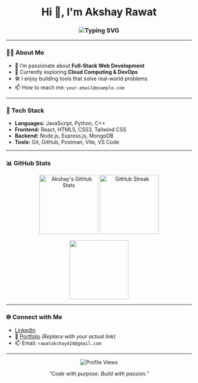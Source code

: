 <h1 align="center">Hi 👋, I'm Akshay Rawat</h1>
<h3 align="center">
  <img src="https://readme-typing-svg.herokuapp.com?font=Fira+Code&size=22&pause=1000&center=true&vCenter=true&width=435&lines=Web+Developer+%7C+Problem+Solver;Passionate+about+building+cool+projects!" alt="Typing SVG" />
</h3>

---

### 🧑‍💻 About Me
- 🚀 I’m passionate about **Full-Stack Web Development**
- 🌱 Currently exploring **Cloud Computing & DevOps**
- 🛠️ I enjoy building tools that solve real-world problems
- 📫 How to reach me: `your.email@example.com`

---

### 🔧 Tech Stack

- **Languages:** JavaScript, Python, C++
- **Frontend:** React, HTML5, CSS3, Tailwind CSS
- **Backend:** Node.js, Express.js, MongoDB
- **Tools:** Git, GitHub, Postman, Vite, VS Code

---

### 📊 GitHub Stats

<p align="center">
  <img src="https://github-readme-stats.vercel.app/api?username=Akshay-Rawat&show_icons=true&theme=tokyonight" alt="Akshay's GitHub Stats" height="160"/>
  <img src="https://github-readme-streak-stats.herokuapp.com?user=Akshay-Rawat&theme=tokyonight" alt="GitHub Streak" height="160"/>
</p>

<p align="center">
  <img src="https://github-readme-stats.vercel.app/api/top-langs/?username=Akshay-Rawat&layout=compact&theme=tokyonight" height="160"/>
</p>

---

### 🌐 Connect with Me
- [LinkedIn](https://www.linkedin.com/in/akshay-rawat-303a02211/)
- 💼 [Portfolio](https://akshay-psi-nine-25.vercel.app/) *(Replace with your actual link)*
- 📫 Email: `rawatakshay428@gmail.com`

---

<p align="center">
  <img src="https://komarev.com/ghpvc/?username=Akshay-Rawat&label=Profile+Views&color=blueviolet&style=flat" alt="Profile Views"/>
</p>

<p align="center"><i>“Code with purpose. Build with passion.”</i></p>
